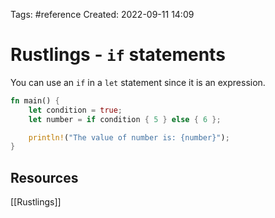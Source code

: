 Tags: #reference 
Created: 2022-09-11 14:09

# Rustlings - `if` statements
You can use an `if` in a `let` statement since it is an expression.

```rust
fn main() {
    let condition = true;
    let number = if condition { 5 } else { 6 };

    println!("The value of number is: {number}");
}
```

## Resources
[[Rustlings]]